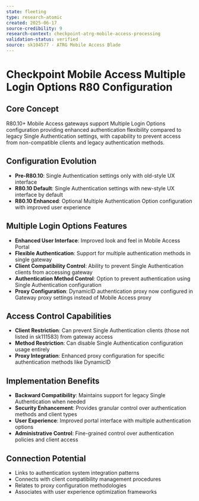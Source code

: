 ```yaml
---
state: fleeting
type: research-atomic
created: 2025-06-17
source-credibility: 9
research-context: checkpoint-atrg-mobile-access-processing
validation-status: verified
source: sk104577 - ATRG Mobile Access Blade
---
```


# Checkpoint Mobile Access Multiple Login Options R80 Configuration

## Core Concept
R80.10+ Mobile Access gateways support Multiple Login Options configuration providing enhanced authentication flexibility compared to legacy Single Authentication settings, with capability to prevent access from non-compatible clients and legacy authentication methods.

## Configuration Evolution
- **Pre-R80.10**: Single Authentication settings only with old-style UX interface
- **R80.10 Default**: Single Authentication settings with new-style UX interface by default
- **R80.10 Enhanced**: Optional Multiple Authentication Option configuration with improved user experience

## Multiple Login Options Features
- **Enhanced User Interface**: Improved look and feel in Mobile Access Portal
- **Flexible Authentication**: Support for multiple authentication methods in single gateway
- **Client Compatibility Control**: Ability to prevent Single Authentication clients from accessing gateway
- **Authentication Method Control**: Option to prevent authentication using Single Authentication configuration
- **Proxy Configuration**: DynamicID authentication proxy now configured in Gateway proxy settings instead of Mobile Access proxy

## Access Control Capabilities
- **Client Restriction**: Can prevent Single Authentication clients (those not listed in sk111583) from gateway access
- **Method Restriction**: Can disable Single Authentication configuration usage entirely
- **Proxy Integration**: Enhanced proxy configuration for specific authentication methods like DynamicID

## Implementation Benefits
- **Backward Compatibility**: Maintains support for legacy Single Authentication when needed
- **Security Enhancement**: Provides granular control over authentication methods and client types
- **User Experience**: Improved portal interface with multiple authentication options
- **Administrative Control**: Fine-grained control over authentication policies and client access

## Connection Potential
- Links to authentication system integration patterns
- Connects with client compatibility management procedures
- Relates to proxy configuration methodologies
- Associates with user experience optimization frameworks
